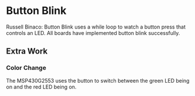 # Button Blink
Russell Binaco:
Button Blink uses a while loop to watch a button press that controls an LED.
All boards have implemented button blink successfully.

## Extra Work
### Color Change
The MSP430G2553 uses the button to switch between the green LED being on and the red LED being on.